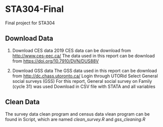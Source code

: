 # STA304-Final
Final project for STA304

## Download Data
1. Download CES data
2019 CES data can be download from http://www.ces-eec.ca/
The data used in this report can be download from https://doi.org/10.7910/DVN/DUS88V

2. Download GSS data
The GSS data used in this report can be download from http://dc.chass.utoronto.ca/
Login through UTORid
Select General social surveys (GSS)
For this report, 
General social survey on Family (cycle 31) was used
Download in CSV file with STATA and all variables


## Clean Data
The survey data clean program and census data vlean program can be found in Script, which are named *clean_survey.R* and *gss_cleaning.R*
